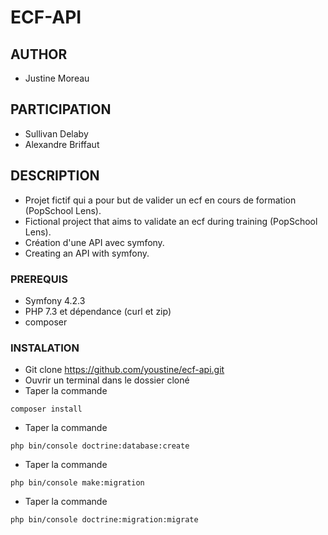 # ECF-API

## AUTHOR

* Justine Moreau


## PARTICIPATION

* Sullivan Delaby
* Alexandre Briffaut


## DESCRIPTION 

* Projet fictif qui a pour but de valider un ecf en cours de formation (PopSchool Lens).
* Fictional project that aims to validate an ecf during training (PopSchool Lens).
* Création d'une API avec symfony.
* Creating an API with symfony. 


### PREREQUIS

* Symfony 4.2.3
* PHP 7.3 et dépendance (curl et zip)
* composer

### INSTALATION 

* Git clone https://github.com/youstine/ecf-api.git
* Ouvrir un terminal dans le dossier cloné 
* Taper la commande 
``` 
composer install 
```
* Taper la commande 
``` 
php bin/console doctrine:database:create 
```
* Taper la commande 
```
php bin/console make:migration
```
* Taper la commande 
```
php bin/console doctrine:migration:migrate
```


